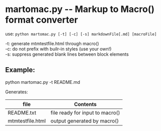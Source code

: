 # martomac.py -- Markup to Macro\(\) format converter

use: `python martomac.py [-t] [-c] [-s] markdownFile[.md] [macroFile]`

-t: generate mtmtestfile.html through macro\(\)  
-c: do not prefix with builr-in styles (use your own!)  
-s: suppress generated blank lines between block elements  

## Example:

python martomac.py -t README.md

Generates:

file | Contents
-----|---------
README.txt | file ready for input to macro\(\)
mtmtestfile.html | output generated by macro\(\)

